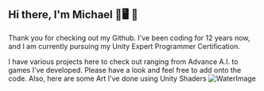 ## Hi there, I'm Michael 🧔🖥️ 👋

Thank you for checking out my Github. I've been coding for 12 years now, and I am currently pursuing my Unity Expert Programmer Certification.

I have various projects here to check out ranging from Advance A.I. to games I've developed. Please have a look and feel free to add onto the code.
Also, here are some Art I've done using Unity Shaders
![WaterImage](https://github.com/MagicalPlayGames/MagicalPlayGames/assets/62050440/83b216dc-cf4d-48a3-bea5-4e7115d0c1e7)

<!--
**MagicalPlayGames/MagicalPlayGames** is a ✨ _special_ ✨ repository because its `README.md` (this file) appears on your GitHub profile.

Here are some ideas to get you started:

- 🔭 I’m currently working on ...
- 🌱 I’m currently learning ...
- 👯 I’m looking to collaborate on ...
- 🤔 I’m looking for help with ...
- 💬 Ask me about ...
- 📫 How to reach me: ...
- 😄 Pronouns: ...
- ⚡ Fun fact: ...
-->
